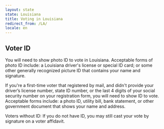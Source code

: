 ```yaml
---
layout: state
state: Louisiana
title: Voting in Louisiana
redirect_from: /LA/
locale: en
---
```


## Voter ID

You will need to show photo ID to vote in Louisiana. Acceptable forms of photo ID include: a Louisiana driver's license or special ID card; or some other generally recognized picture ID that contains your name and signature.

If you're a first-time voter that registered by mail, and didn't provide your driver’s license number, state ID number, or the last 4 digits of your social security number on your registration form, you will need to show ID to vote. Acceptable forms include: a photo ID, utility bill, bank statement, or other government document that shows your name and address.

Voters without ID: If you do not have ID, you may still cast your vote by signature on a voter affidavit.
